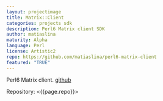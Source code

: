 ```yaml
---
layout: projectimage
title: Matrix::Client
categories: projects sdk
description: Perl6 Matrix client SDK
author: matiaslina
maturity: Alpha
language: Perl
license: Artistic2
repo: https://github.com/matiaslina/perl6-matrix-client
featured: "TRUE"
---
```


Perl6 Matrix client. [github](https://github.com/matiaslina/perl6-matrix-client)

Repository: <{{page.repo}}>

